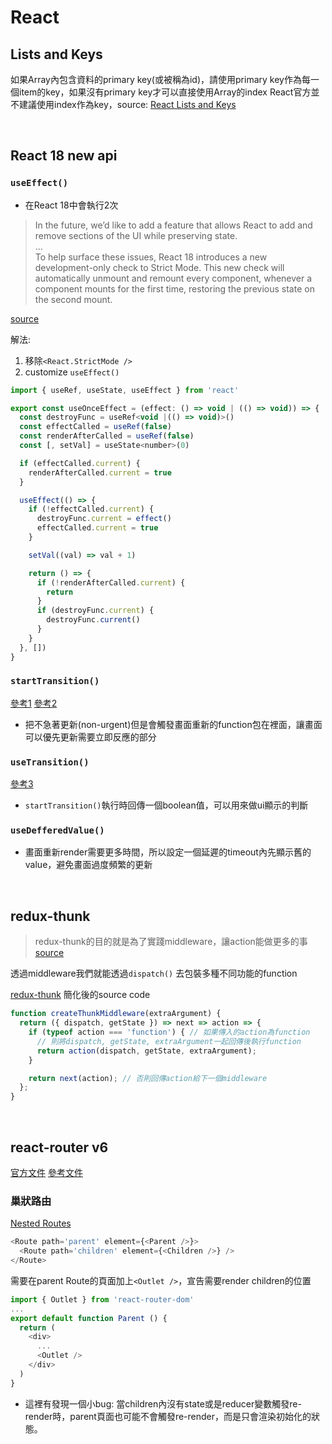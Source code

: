 # React

## Lists and Keys
如果Array內包含資料的primary key(或被稱為id)，請使用primary key作為每一個item的key，如果沒有primary key才可以直接使用Array的index
React官方並不建議使用index作為key，source: [React Lists and Keys](https://reactjs.org/docs/lists-and-keys.html#keys)

<br>

## React 18 new api

### `useEffect()`
- 在React 18中會執行2次  
> In the future, we’d like to add a feature that allows React to add and remove sections of the UI while preserving state.  
...  
To help surface these issues, React 18 introduces a new development-only check to Strict Mode. This new check will automatically unmount and remount every component, whenever a component mounts for the first time, restoring the previous state on the second mount.

[source](https://reactjs.org/docs/strict-mode.html#ensuring-reusable-state)

解法:
1. 移除`<React.StrictMode />`
2. customize `useEffect()`
```js
import { useRef, useState, useEffect } from 'react'

export const useOnceEffect = (effect: () => void | (() => void)) => {
  const destroyFunc = useRef<void |(() => void)>()
  const effectCalled = useRef(false)
  const renderAfterCalled = useRef(false)
  const [, setVal] = useState<number>(0)

  if (effectCalled.current) {
    renderAfterCalled.current = true
  }

  useEffect(() => {
    if (!effectCalled.current) {
      destroyFunc.current = effect()
      effectCalled.current = true
    }

    setVal((val) => val + 1)

    return () => {
      if (!renderAfterCalled.current) {
        return
      }
      if (destroyFunc.current) {
        destroyFunc.current()
      }
    }
  }, [])
}

```
### `startTransition()`
[參考1](https://milkmidi.medium.com/react-18-starttransition-1d71275d17dd)
[參考2](https://juejin.cn/post/7029120932086022174)
- 把不急著更新(non-urgent)但是會觸發畫面重新的function包在裡面，讓畫面可以優先更新需要立即反應的部分 

### `useTransition()`
[參考3](https://ithelp.ithome.com.tw/articles/10281124)
- `startTransition()`執行時回傳一個boolean值，可以用來做ui顯示的判斷

### `useDefferedValue()`
- 畫面重新render需要更多時間，所以設定一個延遲的timeout內先顯示舊的value，避免畫面過度頻繁的更新

<br>

## redux-thunk

> redux-thunk的目的就是為了實踐middleware，讓action能做更多的事 [source](https://ithelp.ithome.com.tw/articles/10240464)

透過middleware我們就能透過`dispatch()` 去包裝多種不同功能的function

[redux-thunk](https://github.com/reduxjs/redux-thunk) 簡化後的source code
```js
function createThunkMiddleware(extraArgument) {
  return ({ dispatch, getState }) => next => action => {
    if (typeof action === 'function') { // 如果傳入的action為function
      // 則將dispatch, getState, extraArgument一起回傳後執行function
      return action(dispatch, getState, extraArgument);
    }

    return next(action); // 否則回傳action給下一個middleware
  };
}
```

<br>

## react-router v6

[官方文件](https://reactrouter.com/en/v6.3.0/getting-started/overview)
[參考文件](https://ithelp.ithome.com.tw/articles/10282773)

### 巢狀路由
[Nested Routes](https://reactrouter.com/en/v6.3.0/getting-started/overview#nested-routes)

```js
<Route path='parent' element={<Parent />}>
  <Route path='children' element={<Children />} />
</Route>
```

需要在parent Route的頁面加上`<Outlet />`，宣告需要render children的位置

```js
import { Outlet } from 'react-router-dom'
...
export default function Parent () {
  return (
    <div>
      ...
      <Outlet />
    </div>
  )
}
```

- 這裡有發現一個小bug: 當children內沒有state或是reducer變數觸發re-render時，parent頁面也可能不會觸發re-render，而是只會渲染初始化的狀態。

<br>